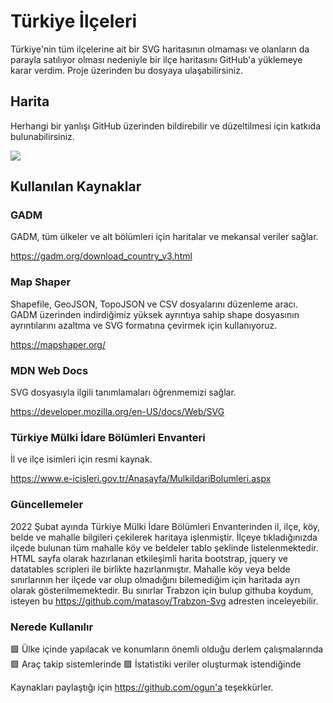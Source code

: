 # Türkiye İlçeleri
Türkiye'nin tüm ilçelerine ait bir SVG haritasının olmaması ve olanların da parayla satılıyor olması nedeniyle bir ilçe haritasını GitHub'a yüklemeye karar verdim. Proje üzerinden bu dosyaya ulaşabilirsiniz.

## Harita
Herhangi bir yanlışı GitHub üzerinden bildirebilir ve düzeltilmesi için katkıda bulunabilirsiniz.

<img src="https://raw.githubusercontent.com/ogun/turkiye-svg-ilce-haritasi/master/turkiye-ilceler.svg?sanitize=true">

## Kullanılan Kaynaklar

### GADM
GADM, tüm ülkeler ve alt bölümleri için haritalar ve mekansal veriler sağlar. 

https://gadm.org/download_country_v3.html

### Map Shaper
Shapefile, GeoJSON, TopoJSON ve CSV dosyalarını düzenleme aracı. GADM üzerinden indirdiğimiz yüksek ayrıntıya sahip shape dosyasının ayrıntılarını azaltma ve SVG formatına çevirmek için kullanıyoruz.

https://mapshaper.org/

### MDN Web Docs
SVG dosyasıyla ilgili tanımlamaları öğrenmemizi sağlar.

https://developer.mozilla.org/en-US/docs/Web/SVG

### Türkiye Mülki İdare Bölümleri Envanteri
İl ve ilçe isimleri için resmi kaynak.

https://www.e-icisleri.gov.tr/Anasayfa/MulkiIdariBolumleri.aspx

### Güncellemeler
2022 Şubat ayında Türkiye Mülki İdare Bölümleri Envanterinden il, ilçe, köy, belde ve mahalle bilgileri çekilerek haritaya işlenmiştir. İlçeye tıkladığınızda ilçede bulunan tüm mahalle köy ve beldeler tablo şeklinde listelenmektedir. HTML sayfa olarak hazırlanan etkileşimli harita bootstrap, jquery ve datatables scripleri ile birlikte hazırlanmıştır. Mahalle köy veya belde sınırlarının her ilçede var olup olmadığını bilemediğim için haritada ayrı olarak gösterilmemektedir. Bu sınırlar Trabzon için bulup githuba koydum, isteyen bu https://github.com/matasoy/Trabzon-Svg adresten inceleyebilir.

### Nerede Kullanılır
🟩 Ülke içinde yapılacak ve konumların önemli olduğu derlem çalışmalarında 
🟩 Araç takip sistemlerinde
🟩 İstatistiki veriler oluşturmak istendiğinde

Kaynakları paylaştığı için https://github.com/ogun'a teşekkürler.
